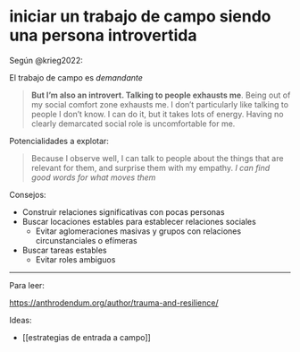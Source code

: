 # iniciar un trabajo de campo siendo una persona introvertida
Según @krieg2022:

El trabajo de campo es *demandante*

>**But I’m also an introvert. Talking to people exhausts me**. Being out of my social comfort zone exhausts me. I don’t particularly like talking to people I don’t know. I can do it, but it takes lots of energy. Having no clearly demarcated social role is uncomfortable for me.


Potencialidades a explotar:

>Because I observe well, I can talk to people about the things that are relevant for them, and surprise them with my empathy. _I can find good words for what moves them_

Consejos:
- Construir relaciones significativas con pocas personas
- Buscar locaciones estables para establecer relaciones sociales
    - Evitar aglomeraciones masivas y grupos con relaciones circunstanciales o efímeras
- Buscar tareas estables
    - Evitar roles ambiguos 


---
Para leer:

https://anthrodendum.org/author/trauma-and-resilience/


Ideas: 

- [[estrategias de entrada a campo]]
